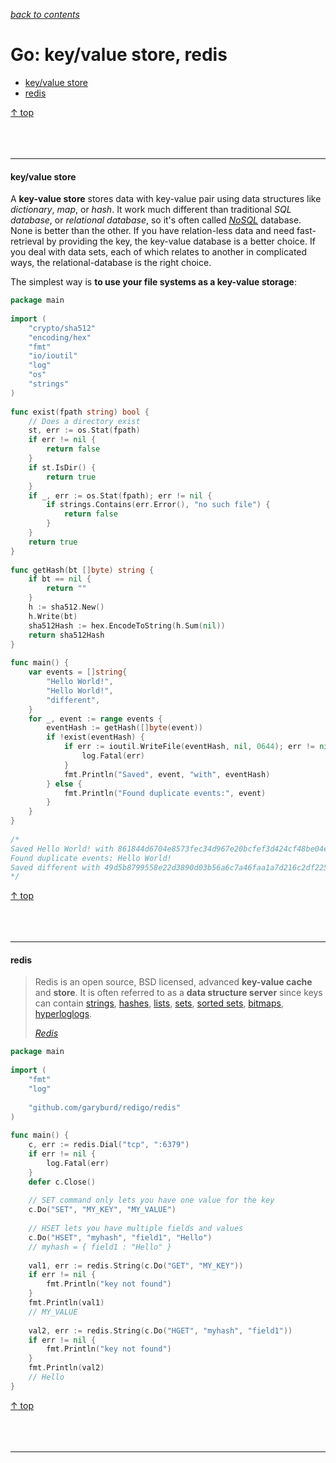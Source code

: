 [*back to contents*](https://github.com/gyuho/learn#contents)
<br>

# Go: key/value store, redis

- [key/value store](#keyvalue-store)
- [redis](#redis)

[↑ top](#go-keyvalue-store-redis)
<br><br><br><br>
<hr>







#### key/value store

A **key-value store** stores data with key-value pair using data structures
like *dictionary*, *map*, or *hash*. It work much different than traditional
*SQL database*, or *relational database*, so it's often called
[*NoSQL*](https://en.wikipedia.org/wiki/NoSQL) database. None is better than
the other. If you have relation-less data and need fast-retrieval by providing
the key, the key-value database is a better choice. If you deal with data sets,
each of which relates to another in complicated ways, the relational-database
is the right choice.

The simplest way is **to use your file systems as a key-value storage**:

```go
package main
 
import (
	"crypto/sha512"
	"encoding/hex"
	"fmt"
	"io/ioutil"
	"log"
	"os"
	"strings"
)
 
func exist(fpath string) bool {
	// Does a directory exist
	st, err := os.Stat(fpath)
	if err != nil {
		return false
	}
	if st.IsDir() {
		return true
	}
	if _, err := os.Stat(fpath); err != nil {
		if strings.Contains(err.Error(), "no such file") {
			return false
		}
	}
	return true
}
 
func getHash(bt []byte) string {
	if bt == nil {
		return ""
	}
	h := sha512.New()
	h.Write(bt)
	sha512Hash := hex.EncodeToString(h.Sum(nil))
	return sha512Hash
}
 
func main() {
	var events = []string{
		"Hello World!",
		"Hello World!",
		"different",
	}
	for _, event := range events {
		eventHash := getHash([]byte(event))
		if !exist(eventHash) {
			if err := ioutil.WriteFile(eventHash, nil, 0644); err != nil {
				log.Fatal(err)
			}
			fmt.Println("Saved", event, "with", eventHash)
		} else {
			fmt.Println("Found duplicate events:", event)
		}
	}
}
 
/*
Saved Hello World! with 861844d6704e8573fec34d967e20bcfef3d424cf48be04e6dc08f2bd58c729743371015ead891cc3cf1c9d34b49264b510751b1ff9e537937bc46b5d6ff4ecc8
Found duplicate events: Hello World!
Saved different with 49d5b8799558e22d3890d03b56a6c7a46faa1a7d216c2df22507396242ab3540e2317b870882b2384d707254333a8439fd3ca191e93293f745786ff78ef069f8
*/
```

[↑ top](#go-keyvalue-store-redis)
<br><br><br><br>
<hr>








#### redis

> Redis is an open source, BSD licensed, advanced **key-value cache** and
> **store**. It is often referred to as a **data structure server** since keys
> can contain [strings](http://redis.io/topics/data-types-intro#strings),
> [hashes](http://redis.io/topics/data-types-intro#hashes),
> [lists](http://redis.io/topics/data-types-intro#lists),
> [sets](http://redis.io/topics/data-types-intro#sets), [sorted
> sets](http://redis.io/topics/data-types-intro#sorted-sets),
> [bitmaps](http://redis.io/topics/data-types-intro#bitmaps),
> [hyperloglogs](http://redis.io/topics/data-types-intro#hyperloglogs).
>
> [*Redis*](http://redis.io/)

```go
package main
 
import (
	"fmt"
	"log"
 
	"github.com/garyburd/redigo/redis"
)
 
func main() {
	c, err := redis.Dial("tcp", ":6379")
	if err != nil {
		log.Fatal(err)
	}
	defer c.Close()
 
	// SET command only lets you have one value for the key
	c.Do("SET", "MY_KEY", "MY_VALUE")
 
	// HSET lets you have multiple fields and values
	c.Do("HSET", "myhash", "field1", "Hello")
	// myhash = { field1 : "Hello" }
 
	val1, err := redis.String(c.Do("GET", "MY_KEY"))
	if err != nil {
		fmt.Println("key not found")
	}
	fmt.Println(val1)
	// MY_VALUE
 
	val2, err := redis.String(c.Do("HGET", "myhash", "field1"))
	if err != nil {
		fmt.Println("key not found")
	}
	fmt.Println(val2)
	// Hello
}
```

[↑ top](#go-keyvalue-store-redis)
<br><br><br><br>
<hr>